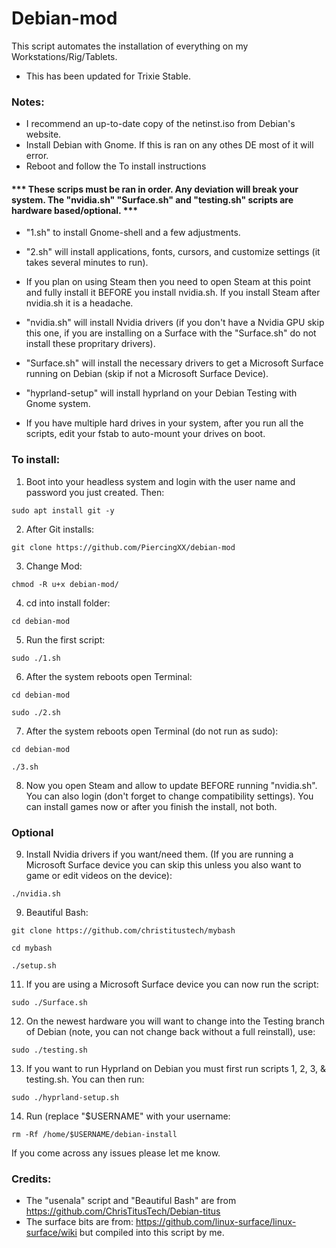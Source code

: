 # Debian-mod
This script automates the installation of everything on my Workstations/Rig/Tablets.

- This has been updated for Trixie Stable.


### Notes:
- I recommend an up-to-date copy of the netinst.iso from Debian's website.
- Install Debian with Gnome. If this is ran on any othes DE most of it will error.
- Reboot and follow the To install instructions

#### *** These scrips must be ran in order. Any deviation will break your system. The "nvidia.sh" "Surface.sh" and "testing.sh" scripts are hardware based/optional. ***
  
- "1.sh" to install Gnome-shell and a few adjustments.
  
- "2.sh" will install applications, fonts, cursors, and customize settings (it takes several minutes to run).

- If you plan on using Steam then you need to open Steam at this point and fully install it BEFORE you install nvidia.sh. If you install Steam after nvidia.sh it is a headache.
  
- "nvidia.sh" will install Nvidia drivers (if you don't have a Nvidia GPU skip this one, if you are installing on a Surface with the "Surface.sh" do not install these propritary drivers).
  
- "Surface.sh" will install the necessary drivers to get a Microsoft Surface running on Debian (skip if not a Microsoft Surface Device).
  
- "hyprland-setup" will install hyprland on your Debian Testing with Gnome system.
  
- If you have multiple hard drives in your system, after you run all the scripts, edit your fstab to auto-mount your drives on boot.

 
 
### To install:

1. Boot into your headless system and login with the user name and password you just created. Then:

``` sudo apt install git -y ```


2. After Git installs:

``` git clone https://github.com/PiercingXX/debian-mod ```


3. Change Mod:

``` chmod -R u+x debian-mod/ ```


4. cd into install folder:

``` cd debian-mod ```


5. Run the first script:

``` sudo ./1.sh ```


6. After the system reboots open Terminal:

``` cd debian-mod ```

``` sudo ./2.sh ```


7. After the system reboots open Terminal (do not run as sudo):

``` cd debian-mod ```

``` ./3.sh ```


8. Now you open Steam and allow to update BEFORE running "nvidia.sh". You can also login (don't forget to change compatibility settings). You can install games now or after you finish the install, not both.


### **Optional** 


9. Install Nvidia drivers if you want/need them. (If you are running a Microsoft Surface device you can skip this unless you also want to game or edit videos on the device):

``` ./nvidia.sh ```


9. Beautiful Bash:

``` git clone https://github.com/christitustech/mybash ```

``` cd mybash ```

``` ./setup.sh ```


11. If you are using a Microsoft Surface device you can now run the script:

``` sudo ./Surface.sh ```


12. On the newest hardware you will want to change into the Testing branch of Debian (note, you can not change back without a full reinstall), use:

``` sudo ./testing.sh ```

13. If you want to run Hyprland on Debian you must first run scripts 1, 2, 3, & testing.sh. You can then run:

``` sudo ./hyprland-setup.sh ```

14. Run (replace "$USERNAME" with your username:

``` rm -Rf /home/$USERNAME/debian-install ```


If you come across any issues please let me know.







### Credits:
- The "usenala" script and "Beautiful Bash" are from https://github.com/ChrisTitusTech/Debian-titus
- The surface bits are from: https://github.com/linux-surface/linux-surface/wiki but compiled into this script by me.
